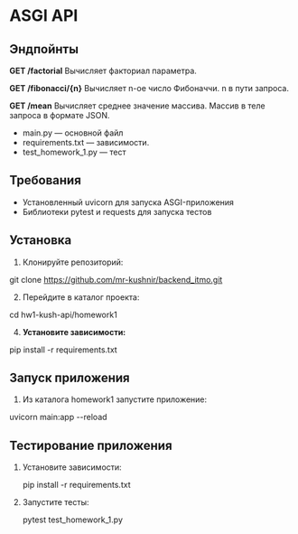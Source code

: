 # ASGI API

## Эндпойнты

**GET /factorial**
   Вычисляет факториал параметра.

**GET /fibonacci/{n}**
   Вычисляет n-ое число Фибоначчи. n в пути запроса.

**GET /mean**
   Вычисляет среднее значение массива. Массив в теле запроса в формате JSON.

- main.py — основной файл
- requirements.txt — зависимости.
- test_homework_1.py — тест

## Требования
- Установленный uvicorn для запуска ASGI-приложения
- Библиотеки pytest и requests для запуска тестов

## Установка
1. Клонируйте репозиторий:

git clone https://github.com/mr-kushnir/backend_itmo.git

2. Перейдите в каталог проекта:

cd hw1-kush-api/homework1


4. **Установите зависимости:**


pip install -r requirements.txt

## Запуск приложения
1. Из каталога homework1 запустите приложение:


uvicorn main:app --reload

 
## Тестирование приложения

1. Установите зависимости:
   
   pip install -r requirements.txt
  

2. Запустите тесты:

   pytest test_homework_1.py

